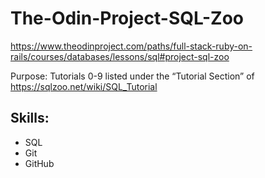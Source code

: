 # The-Odin-Project-SQL-Zoo
https://www.theodinproject.com/paths/full-stack-ruby-on-rails/courses/databases/lessons/sql#project-sql-zoo


Purpose: Tutorials 0-9 listed under the “Tutorial Section” of https://sqlzoo.net/wiki/SQL_Tutorial

## Skills: 
* SQL 
* Git
* GitHub

